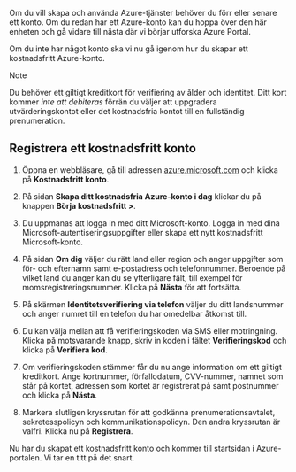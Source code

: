 Om du vill skapa och använda Azure-tjänster behöver du förr eller senare ett konto. Om du redan har ett Azure-konto kan du hoppa över den här enheten och gå vidare till nästa där vi börjar utforska Azure Portal.

Om du inte har något konto ska vi nu gå igenom hur du skapar ett kostnadsfritt Azure-konto.

> [!NOTE]
> Du behöver ett giltigt kreditkort för verifiering av ålder och identitet. Ditt kort kommer _inte att debiteras_ förrän du väljer att uppgradera utvärderingskontot eller det kostnadsfria kontot till en fullständig prenumeration.

## <a name="sign-up-for-a-free-account"></a>Registrera ett kostnadsfritt konto

1. Öppna en webbläsare, gå till adressen [azure.microsoft.com](https://azure.microsoft.com?azure-portal=true) och klicka på **Kostnadsfritt konto**.

1. På sidan **Skapa ditt kostnadsfria Azure-konto i dag** klickar du på knappen **Börja kostnadsfritt >**. 

1. Du uppmanas att logga in med ditt Microsoft-konto. Logga in med dina Microsoft-autentiseringsuppgifter eller skapa ett nytt kostnadsfritt Microsoft-konto.

1. På sidan **Om dig** väljer du rätt land eller region och anger uppgifter som för- och efternamn samt e-postadress och telefonnummer. Beroende på vilket land du anger kan du se ytterligare fält, till exempel för momsregistreringsnummer. Klicka på **Nästa** för att fortsätta.

1. På skärmen **Identitetsverifiering via telefon** väljer du ditt landsnummer och anger numret till en telefon du har omedelbar åtkomst till.

1. Du kan välja mellan att få verifieringskoden via SMS eller motringning. Klicka på motsvarande knapp, skriv in koden i fältet **Verifieringskod** och klicka på **Verifiera kod**.

1. Om verifieringskoden stämmer får du nu ange information om ett giltigt kreditkort. Ange kortnummer, förfallodatum, CVV-nummer, namnet som står på kortet, adressen som kortet är registrerat på samt postnummer och klicka på **Nästa**.

1. Markera slutligen kryssrutan för att godkänna prenumerationsavtalet, sekretesspolicyn och kommunikationspolicyn. Den andra kryssrutan är valfri. Klicka nu på **Registrera**.

Nu har du skapat ett kostnadsfritt konto och kommer till startsidan i Azure-portalen. Vi tar en titt på det snart.
